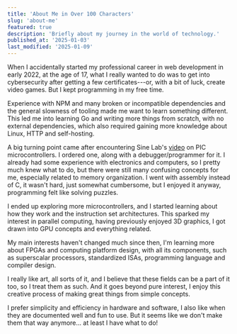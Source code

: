 ```yaml
---
title: 'About Me in Over 100 Characters'
slug: 'about-me'
featured: true
description: 'Briefly about my journey in the world of technology.'
published_at: '2025-01-03'
last_modified: '2025-01-09'
---
```


When I accidentally started my professional career in web development 
in early 2022, at the age of 17, what I really wanted to do was 
to get into cybersecurity after getting a few certificates---or, 
with a bit of luck, create video games. But I kept programming in my free time.

Experience with NPM and many broken or incompatible dependencies 
and the general slowness of tooling made me want to learn something different. 
This led me into learning Go and writing more things from scratch, 
with no external dependencies, which also required gaining more knowledge about 
Linux, HTTP and self-hosting.

A big turning point came after encountering Sine Lab's 
[video](https://www.youtube.com/watch?v=37iSPAA_RJo) 
on PIC microcontrollers. I ordered one, along with 
a debugger/programmer for it. I already had some experience 
with electronics and computers, so I pretty much knew what to do, 
but there were still many confusing concepts for me, 
especially related to memory organization. 
I went with assembly instead of C, it wasn't hard, just somewhat cumbersome, 
but I enjoyed it anyway, programming felt like solving puzzles.

I ended up exploring more microcontrollers, and I started learning about 
how they work and the instruction set architectures. 
This sparked my interest in parallel computing, having previously enjoyed 3D graphics, 
I got drawn into GPU concepts and everything related.

My main interests haven't changed much since then, 
I'm learning more about FPGAs and computing platform design, 
with all its components, such as superscalar processors, standardized ISAs, 
programming language and compiler design.

I really like art, all sorts of it, and I believe that these fields can be a part 
of it too, so I treat them as such. And it goes beyond pure interest, 
I enjoy this creative process of making great things from simple concepts.

I prefer simplicity and efficiency in hardware and software, I also like when 
they are documented well and fun to use. But it seems like we don't make 
them that way anymore... at least I have what to do!
